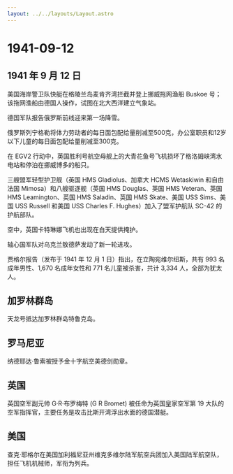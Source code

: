 ```yaml
---
layout: ../../layouts/Layout.astro
---
```


# 1941-09-12

## 1941 年 9 月 12 日

美国海岸警卫队快艇在格陵兰岛麦肯齐湾拦截并登上挪威拖网渔船 Buskoe
号；该拖网渔船由德国人操作，试图在北大西洋建立气象站。

德国军队报告俄罗斯前线迎来第一场降雪。

俄罗斯列宁格勒将体力劳动者的每日面包配给量削减至500克，办公室职员和12岁以下儿童的每日面包配给量削减至300克。

在 EGV2
行动中，英国胜利号航空母舰上的大青花鱼号飞机损坏了格洛姆峡湾水电站和停泊在挪威博多的船只。

三艘盟军轻型护卫舰（英国 HMS Gladiolus、加拿大 HCMS Wetaskiwin
和自由法国 Mimosa）和八艘驱逐舰（英国 HMS Douglas、英国 HMS
Veteran、英国 HMS Leamington、英国 HMS Saladin、英国 HMS Skate、美国 USS
Sims、美国 USS Russell 和美国 USS Charles F. Hughes）加入了盟军护航队
SC-42 的护航部队。

空中，英国卡特琳娜飞机也出现在白天提供掩护。

轴心国军队对乌克兰敖德萨发动了新一轮进攻。

贾格尔报告（发布于 1941 年 12 月 1 日）指出，在立陶宛维尔纽斯，共有 993
名成年男性、1,670 名成年女性和 771 名儿童被杀害，共计 3,334
人，全部为犹太人。

## 加罗林群岛

天龙号抵达加罗林群岛特鲁克岛。

## 罗马尼亚

纳德耶达·鲁索被授予金十字航空美德剑勋章。

## 英国

英国空军副元帅 G·R·布罗梅特 (G R Bromet) 被任命为英国皇家空军第 19
大队的空军指挥官，主要任务是攻击比斯开湾浮出水面的德国潜艇。

## 美国

查克·耶格尔在美国加利福尼亚州维克多维尔陆军航空兵团加入美国陆军航空队，担任飞机机械师，军衔为列兵。